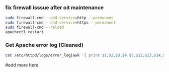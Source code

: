 ###  fix firewall isssue after oit maintenance
```bash
sudo firewall-cmd --add-service=http --permanent
sudo firewall-cmd --add-service=https --permanent
sudo firewall-cmd --reload
apachectl restart
```

### Get Apache error log (Cleaned)

```bash
cat /etc/httpd/logs/error_log|awk '{ print $1,$2,$3,$4,$5,$12,$13,$14,$15,$16,$17,$18,$19,$20,$21,"\n" }'
```

#add more here
